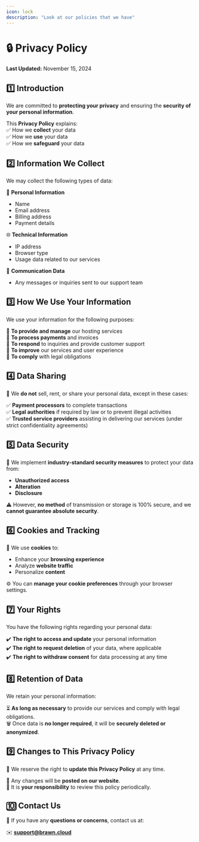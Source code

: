 ```yaml
---
icon: lock	
description: "Look at our policies that we have"
---
```


# 🔒 Privacy Policy  

**Last Updated:** November 15, 2024  

## 1️⃣ Introduction  
We are committed to **protecting your privacy** and ensuring the **security of your personal information**.  

This **Privacy Policy** explains:  
✅ How we **collect** your data  
✅ How we **use** your data  
✅ How we **safeguard** your data  

## 2️⃣ Information We Collect  
We may collect the following types of data:  

📌 **Personal Information**  
- Name  
- Email address  
- Billing address  
- Payment details  

🌐 **Technical Information**  
- IP address  
- Browser type  
- Usage data related to our services  

📩 **Communication Data**  
- Any messages or inquiries sent to our support team  

## 3️⃣ How We Use Your Information  
We use your information for the following purposes:  

🔹 **To provide and manage** our hosting services  
🔹 **To process payments** and invoices  
🔹 **To respond** to inquiries and provide customer support  
🔹 **To improve** our services and user experience  
🔹 **To comply** with legal obligations  

## 4️⃣ Data Sharing  
🚫 We **do not** sell, rent, or share your personal data, except in these cases:  

✅ **Payment processors** to complete transactions  
✅ **Legal authorities** if required by law or to prevent illegal activities  
✅ **Trusted service providers** assisting in delivering our services (under strict confidentiality agreements)  

## 5️⃣ Data Security  
🔐 We implement **industry-standard security measures** to protect your data from:  
- **Unauthorized access**  
- **Alteration**  
- **Disclosure**  

⚠️ However, **no method** of transmission or storage is 100% secure, and we **cannot guarantee absolute security**.  

## 6️⃣ Cookies and Tracking  
🍪 We use **cookies** to:  
- Enhance your **browsing experience**  
- Analyze **website traffic**  
- Personalize **content**  

⚙️ You can **manage your cookie preferences** through your browser settings.  

## 7️⃣ Your Rights  
You have the following rights regarding your personal data:  

✔️ **The right to access and update** your personal information  
✔️ **The right to request deletion** of your data, where applicable  
✔️ **The right to withdraw consent** for data processing at any time  

## 8️⃣ Retention of Data  
We retain your personal information:  

⏳ **As long as necessary** to provide our services and comply with legal obligations.  
🗑️ Once data is **no longer required**, it will be **securely deleted or anonymized**.  

## 9️⃣ Changes to This Privacy Policy  
📌 We reserve the right to **update this Privacy Policy** at any time.  

🔹 Any changes will be **posted on our website**.  
🔹 It is **your responsibility** to review this policy periodically.  

## 🔟 Contact Us  
📧 If you have any **questions or concerns**, contact us at:  

✉️ **support@brawn.cloud**  
